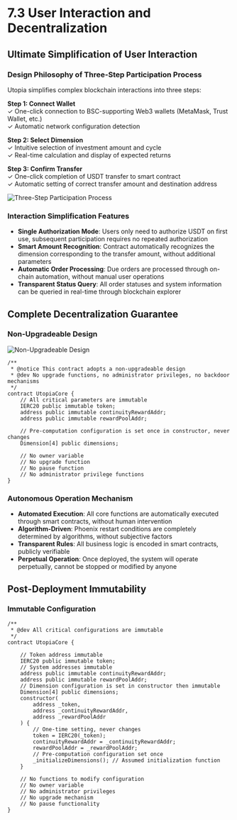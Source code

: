 # 7.3 User Interaction and Decentralization

## Ultimate Simplification of User Interaction

### Design Philosophy of Three-Step Participation Process

Utopia simplifies complex blockchain interactions into three steps:

**Step 1: Connect Wallet**  
✓ One-click connection to BSC-supporting Web3 wallets (MetaMask, Trust Wallet, etc.)  
✓ Automatic network configuration detection

**Step 2: Select Dimension**  
✓ Intuitive selection of investment amount and cycle  
✓ Real-time calculation and display of expected returns

**Step 3: Confirm Transfer**  
✓ One-click completion of USDT transfer to smart contract  
✓ Automatic setting of correct transfer amount and destination address

![Three-Step Participation Process](/images/图26.svg)

### Interaction Simplification Features

- **Single Authorization Mode**: Users only need to authorize USDT on first use, subsequent participation requires no repeated authorization
- **Smart Amount Recognition**: Contract automatically recognizes the dimension corresponding to the transfer amount, without additional parameters
- **Automatic Order Processing**: Due orders are processed through on-chain automation, without manual user operations
- **Transparent Status Query**: All order statuses and system information can be queried in real-time through blockchain explorer

## Complete Decentralization Guarantee

### Non-Upgradeable Design

![Non-Upgradeable Design](/images/图27.svg)

```solidity
/**
 * @notice This contract adopts a non-upgradeable design
 * @dev No upgrade functions, no administrator privileges, no backdoor mechanisms
 */
contract UtopiaCore {
    // All critical parameters are immutable
    IERC20 public immutable token;
    address public immutable continuityRewardAddr;
    address public immutable rewardPoolAddr;
    
    // Pre-computation configuration is set once in constructor, never changes
    Dimension[4] public dimensions;
    
    // No owner variable
    // No upgrade function
    // No pause function
    // No administrator privilege functions
}
```

### Autonomous Operation Mechanism

- **Automated Execution**: All core functions are automatically executed through smart contracts, without human intervention
- **Algorithm-Driven**: Phoenix restart conditions are completely determined by algorithms, without subjective factors
- **Transparent Rules**: All business logic is encoded in smart contracts, publicly verifiable
- **Perpetual Operation**: Once deployed, the system will operate perpetually, cannot be stopped or modified by anyone

## Post-Deployment Immutability

### Immutable Configuration

```solidity
/**
 * @dev All critical configurations are immutable
 */
contract UtopiaCore {
    
    // Token address immutable
    IERC20 public immutable token;
    // System addresses immutable
    address public immutable continuityRewardAddr;
    address public immutable rewardPoolAddr;
    // Dimension configuration is set in constructor then immutable
    Dimension[4] public dimensions;
    constructor(
        address _token,
        address _continuityRewardAddr,
        address _rewardPoolAddr
    ) {
        // One-time setting, never changes
        token = IERC20(_token);
        continuityRewardAddr = _continuityRewardAddr;
        rewardPoolAddr = _rewardPoolAddr;
        // Pre-computation configuration set once
        _initializeDimensions(); // Assumed initialization function
    }
    
    // No functions to modify configuration
    // No owner variable
    // No administrator privileges
    // No upgrade mechanism
    // No pause functionality
}
```